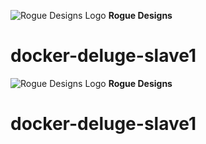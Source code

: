 ![Rogue Designs Logo](https://storage.googleapis.com/stiles-images/RogueLogo-256x158.png)
**Rogue Designs**

# docker-deluge-slave1

![Rogue Designs Logo](https://storage.googleapis.com/stiles-images/RogueLogo-256x158.png)
**Rogue Designs**
# docker-deluge-slave1
